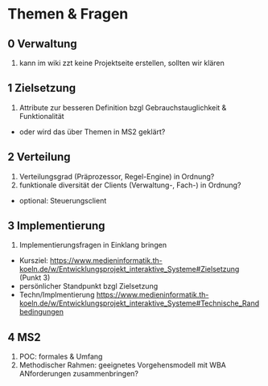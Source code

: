 
# Themen & Fragen


## 0 Verwaltung

1. kann im wiki zzt keine Projektseite erstellen, sollten wir klären


## 1 Zielsetzung

1. Attribute zur besseren Definition bzgl Gebrauchstauglichkeit & Funktionalität
 * oder wird das über Themen in MS2 geklärt?


## 2 Verteilung

1. Verteilungsgrad (Präprozessor, Regel-Engine) in Ordnung?
2. funktionale diversität der Clients (Verwaltung-, Fach-) in Ordnung?
 * optional: Steuerungsclient


## 3 Implementierung

1. Implementierungsfragen in Einklang bringen
 * Kursziel: https://www.medieninformatik.th-koeln.de/w/Entwicklungsprojekt_interaktive_Systeme#Zielsetzung (Punkt 3)
 * persönlicher Standpunkt bzgl Zielsetzung
 * Techn/Implmentierung https://www.medieninformatik.th-koeln.de/w/Entwicklungsprojekt_interaktive_Systeme#Technische_Randbedingungen


## 4 MS2

1. POC: formales & Umfang 
2. Methodischer Rahmen: geeignetes Vorgehensmodell mit WBA ANforderungen zusammenbringen?

